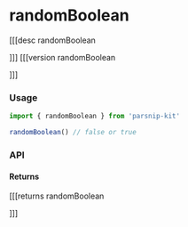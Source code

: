 # randomBoolean
[[[desc randomBoolean

]]]
[[[version randomBoolean
  
]]]
### Usage

```ts
import { randomBoolean } from 'parsnip-kit'

randomBoolean() // false or true

```


### API

#### Returns
[[[returns randomBoolean

]]]
